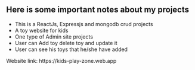 <h2>Here is some important notes about my projects </h2>
<ul>
<li>This is a ReactJs, Expressjs and mongodb crud projects</li>
<li>A toy website for kids</li>
<li>One type of Admin site projects</li>
<li>User can Add toy delete toy and update it</li>
<li>User can see his toys that he/she have added </li>
</ul>
Website link: https://kids-play-zone.web.app
